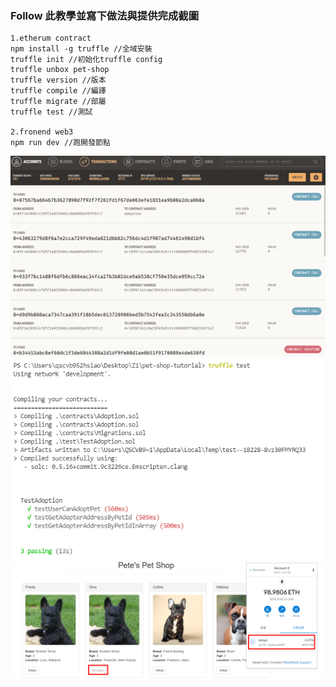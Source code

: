 ### Follow 此教學並寫下做法與提供完成截圖
```
1.etherum contract
npm install -g truffle //全域安裝
truffle init //初始化truffle config
truffle unbox pet-shop
truffle version //版本
truffle compile //編譯
truffle migrate //部屬
truffle test //測試

2.fronend web3
npm run dev //跑開發節點
```
![](./0128_5.png)
![](./0128_6.png)
![](./0128_1.png)
